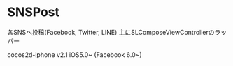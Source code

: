 SNSPost
=======

各SNSへ投稿(Facebook, Twitter, LINE)
主にSLComposeViewControllerのラッパー

cocos2d-iphone v2.1
iOS5.0~ (Facebook 6.0~)


